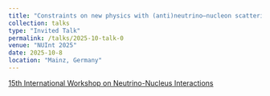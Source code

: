 ```yaml
---
title: "Constraints on new physics with (anti)neutrino–nucleon scattering data"
collection: talks
type: "Invited Talk"
permalink: /talks/2025-10-talk-0
venue: "NUInt 2025"
date: 2025-10-8
location: "Mainz, Germany"
---
```


[15th International Workshop on Neutrino-Nucleus Interactions](https://indico.fnal.gov/e/NuInt2025)
